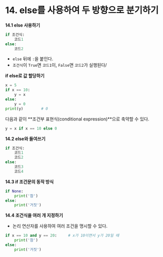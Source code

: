 # 14. else를 사용하여 두 방향으로 분기하기

**14.1 else 사용하기**

```python
if 조건식:
    코드1
else:
	코드2
```

- `else` 뒤에 `:`을 붙인다.
- `조건식`이 `True`면 `코드1`이, `False`면 `코드2`가 실행된다/



**if else로 값 할당하기**

```python
x = 5
if x == 10:
    y = x
else:
    y = 0
print(y)		# 0
```

다음과 같이 **조건부 표현식(conditional expression)**으로 축약할 수 있다.

```python
y = x if x == 10 else 0
```



**14.2 else와 들여쓰기**

```python
if 조건식:
    코드1
    코드2
else:
	코드3
    코드4
```



**14.3 if 조건문의 동작 방식**

```python
if None:
    print('참')
else:
    print('거짓')
```



**14.4 조건식을 여러 개 지정하기**

- 논리 연산자를 사용하여 여러 조건을 명시할 수 있다.

```python
if x == 10 and y == 20:     # x가 10이면서 y가 20일 때
    print('참')
else:
    print('거짓')
```

